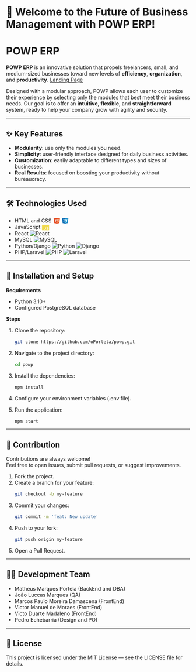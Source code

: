 # 🌟 Welcome to the Future of Business Management with POWP ERP!

# POWP ERP

**POWP ERP** is an innovative solution that propels freelancers, small, and medium-sized businesses toward new levels of **efficiency**, **organization**, and **productivity**.
<a href="https://oportela.github.io/POWP/Powp/index.html">Landing Page</a>

Designed with a modular approach, POWP allows each user to customize their experience by selecting only the modules that best meet their business needs. Our goal is to offer an **intuitive**, **flexible**, and **straightforward** system, ready to help your company grow with agility and security.

---

## ✨ Key Features
- **Modularity**: use only the modules you need.
- **Simplicity**: user-friendly interface designed for daily business activities.
- **Customization**: easily adaptable to different types and sizes of businesses.
- **Real Results**: focused on boosting your productivity without bureaucracy.

---

## 🛠️ Technologies Used
- HTML and CSS <img align="center" alt="oPortela-HTML" height="15" width="20" src="https://raw.githubusercontent.com/devicons/devicon/master/icons/html5/html5-original.svg"> <img align="center" alt="oPortela-CSS" height="15" width="20" src="https://raw.githubusercontent.com/devicons/devicon/master/icons/css3/css3-original.svg">
- JavaScript <img align="center" alt="oPortela-Js" height="15" width="20" src="https://raw.githubusercontent.com/devicons/devicon/master/icons/javascript/javascript-plain.svg">
- React <img src="https://cdn.jsdelivr.net/gh/devicons/devicon/icons/react/react-original.svg" alt="React" width="20" height="20"/>
- MySQL <img src="https://cdn.jsdelivr.net/gh/devicons/devicon/icons/mysql/mysql-original-wordmark.svg" alt="MySQL" width="20" height="20"/>
- Python/Django <img src="https://cdn.jsdelivr.net/gh/devicons/devicon/icons/python/python-original.svg" alt="Python" width="20" height="20"/> <img src="https://cdn.jsdelivr.net/gh/devicons/devicon/icons/django/django-plain.svg" alt="Django" width="20" height="20"/>
- PHP/Laravel <img src="https://cdn.jsdelivr.net/gh/devicons/devicon/icons/php/php-plain.svg" alt="PHP" width="20" height="20"/> <img src="https://cdn.jsdelivr.net/gh/devicons/devicon/icons/laravel/laravel-plain.svg" alt="Laravel" width="20" height="20"/>

---

## 🚀 Installation and Setup

**Requirements**
- Python 3.10+
- Configured PostgreSQL database

**Steps**
1. Clone the repository:
   ```bash
   git clone https://github.com/oPortela/powp.git
   ```

2. Navigate to the project directory:
   ```bash
   cd powp
   ```

3. Install the dependencies:
   ```bash
   npm install
   ```

4. Configure your environment variables (.env file).

5. Run the application:
   ```bash
   npm start
   ```

---

## 🤝 Contribution

Contributions are always welcome!  
Feel free to open issues, submit pull requests, or suggest improvements.

1. Fork the project.
2. Create a branch for your feature:
   ```bash
   git checkout -b my-feature
   ```
3. Commit your changes:
   ```bash
   git commit -m 'feat: New update'
   ```
4. Push to your fork:
   ```bash
   git push origin my-feature
   ```
5. Open a Pull Request.

---

## 👨‍💻 Development Team

- Matheus Marques Portela (BackEnd and DBA)
- João Luccas Marques (QA)
- Marcos Paulo Moreira Damascena (FrontEnd)
- Victor Manuel de Moraes (FrontEnd)
- Victo Duarte Madaleno (FrontEnd)
- Pedro Echebarria (Design and PO)

---

## 📄 License

This project is licensed under the MIT License — see the LICENSE file for details.
